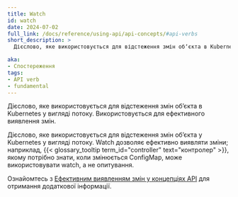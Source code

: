 ```yaml
---
title: Watch
id: watch
date: 2024-07-02
full_link: /docs/reference/using-api/api-concepts/#api-verbs
short_description: >
  Дієслово, яке використовується для відстеження змін обʼєкта в Kubernetes у вигляді потоку.

aka:
- Спостереження
tags:
- API verb
- fundamental
---
```

Дієслово, яке використовується для відстеження змін обʼєкта в Kubernetes у вигляді потоку. Використовується для ефективного виявлення змін.

<!--more-->

Дієслово, яке використовується для відстеження змін обʼєкта у Kubernetes у вигляді потоку. Watch дозволяє ефективно виявляти зміни; наприклад, {{< glossary_tooltip term_id="controller" text="контролер" >}}, якому потрібно знати, коли змінюється ConfigMap, може використовувати watch, а не опитування.

Ознайомтесь з [Ефективним виявленням змін у концепціях API](/docs/reference/using-api/api-concepts/#efficient-detection-of-changes) для отримання додаткової інформації.
